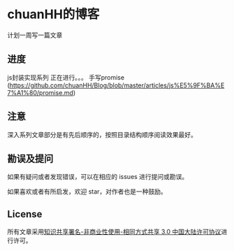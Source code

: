 # chuanHH的博客
计划一周写一篇文章
## 进度
js封装实现系列 正在进行。。。
手写promise
(https://github.com/chuanHH/Blog/blob/master/articles/js%E5%9F%BA%E7%A1%80/promise.md)
## 注意

深入系列文章部分是有先后顺序的，按照目录结构顺序阅读效果最好。

## 勘误及提问

如果有疑问或者发现错误，可以在相应的 issues 进行提问或勘误。

如果喜欢或者有所启发，欢迎 star，对作者也是一种鼓励。

## License

所有文章采用[知识共享署名-非商业性使用-相同方式共享 3.0 中国大陆许可协议](http://creativecommons.org/licenses/by-nc-sa/3.0/cn/)进行许可。
